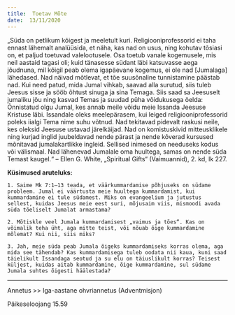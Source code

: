 ```yaml
---
title:  Toetav Mõte  
date:  13/11/2020  
---
```


„Süda on petlikum kõigest ja meeletult kuri. Religiooniprofessorid ei taha ennast lähemalt analüüsida, et näha, kas nad on usus, ning kohutav tõsiasi on, et paljud toetuvad valelootusele. Osa toetub vanale kogemusele, mis neil aastaid tagasi oli; kuid tänasesse südant läbi katsuvasse aega jõudnuna, mil kõigil peab olema igapäevane kogemus, ei ole nad [Jumalaga] lähedased. Nad näivad mõtlevat, et tõe suusõnaline tunnistamine päästab nad. Kui need patud, mida Jumal vihkab, saavad alla surutud, siis tuleb Jeesus sisse ja sööb õhtust sinuga ja sina Temaga. Siis saad sa Jeesuselt jumaliku jõu ning kasvad Temas ja suudad püha võidukusega öelda: Õnnistatud olgu Jumal, kes annab meile võidu meie Issanda Jeesuse Kristuse läbi. Issandale oleks meelepärasem, kui leiged religiooniprofessorid poleks iialgi Tema nime suhu võtnud. Nad tekitavad pidevalt raskusi neile, kes oleksid Jeesuse ustavad järelkäijad. Nad on komistuskivid mitteusklikele ning kurjad inglid juubeldavad nende pärast ja nende kõverad kursused mõnitavad jumalakartlikke ingleid. Sellised inimesed on needuseks kodus või välismaal. Nad lähenevad Jumalale oma huultega, samas on nende süda Temast kaugel.“ – Ellen G. White, „Spiritual Gifts“ (Vaimuannid), 2. kd, lk 227.

**Küsimused aruteluks:**

`1. Saime Mk 7:1–13 teada, et väärkummardamise põhjuseks on südame probleem. Jumal ei väärtusta meie huultega kummardamist, kui kummardamine ei tule südamest. Miks on evangeelium ja jutustus sellest, kuidas Jeesus meie eest suri, mõjusaim viis, mismoodi avada süda tõeliselt Jumalat armastama?`

`2. Mõtiskle veel Jumala kummardamisest „vaimus ja tões“. Kas on võimalik teha üht, aga mitte teist, või nõuab õige kummardamine mõlemat? Kui nii, siis miks?`

`3. Jah, meie süda peab Jumala õigeks kummardamiseks korras olema, aga mida see tähendab? Kas kummardamisega tuleb oodata nii kaua, kuni saad täielikult Issandaga seotud ja su elu on täiuslikult korras? Teisest küljest, kuidas aitab kummardamine, õige kummardamine, sul südame Jumala suhtes õigesti häälestada?`

---
  
Annetus >> Iga-aastane ohvriannetus (Adventmisjon)  
  
Päikeseloojang 15.59